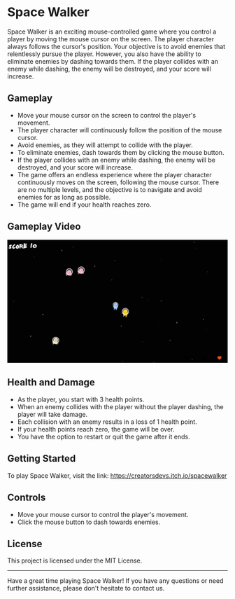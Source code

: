 # Space Walker

Space Walker is an exciting mouse-controlled game where you control a player by moving the mouse cursor on the screen. The player character always follows the cursor's position. Your objective is to avoid enemies that relentlessly pursue the player. However, you also have the ability to eliminate enemies by dashing towards them. If the player collides with an enemy while dashing, the enemy will be destroyed, and your score will increase.

## Gameplay

- Move your mouse cursor on the screen to control the player's movement.
- The player character will continuously follow the position of the mouse cursor.
- Avoid enemies, as they will attempt to collide with the player.
- To eliminate enemies, dash towards them by clicking the mouse button.
- If the player collides with an enemy while dashing, the enemy will be destroyed, and your score will increase.
- The game offers an endless experience where the player character continuously moves on the screen, following the mouse cursor. There are no multiple levels, and the objective is to navigate and avoid enemies for as long as possible.
- The game will end if your health reaches zero.

## Gameplay Video
[![Space Walker](https://github.com/CreatorsDevs/2DTracer/blob/main/Images/SpaceWalkerGameplay.png)](https://www.youtube.com/watch?v=DJEK-wRnuNA)

## Health and Damage

- As the player, you start with 3 health points.
- When an enemy collides with the player without the player dashing, the player will take damage.
- Each collision with an enemy results in a loss of 1 health point.
- If your health points reach zero, the game will be over.
- You have the option to restart or quit the game after it ends.

## Getting Started

To play Space Walker, visit the link: https://creatorsdevs.itch.io/spacewalker

## Controls

- Move your mouse cursor to control the player's movement.
- Click the mouse button to dash towards enemies.

## License

This project is licensed under the MIT License.

---

Have a great time playing Space Walker! If you have any questions or need further assistance, please don't hesitate to contact us.
